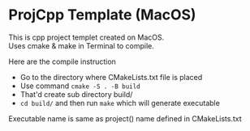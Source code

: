 # ProjCpp Template (MacOS)

This is cpp project templet created on MacOS. <br/>
Uses cmake & make in Terminal to compile.

Here are the compile instruction

 * Go to the directory where CMakeLists.txt file is placed
 * Use command `cmake -S . -B build`
 * That'd create sub directory build/
 * `cd build/` and then run `make` which will generate executable

Executable name is same as project() name defined in CMakeLists.txt